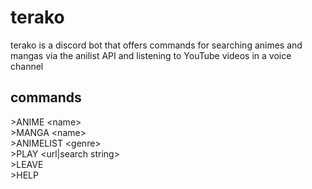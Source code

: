 # terako

terako is a discord bot that offers commands for searching animes and mangas via the anilist API and listening to YouTube videos in a voice channel

## commands

\>ANIME \<name>  
\>MANGA \<name>  
\>ANIMELIST \<genre>  
\>PLAY \<url|search string>  
\>LEAVE  
\>HELP  